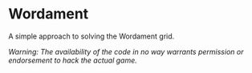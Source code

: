 Wordament
=========

A simple approach to solving the Wordament grid.

*Warning: The availability of the code in no way warrants permission or endorsement to hack the actual game.*
